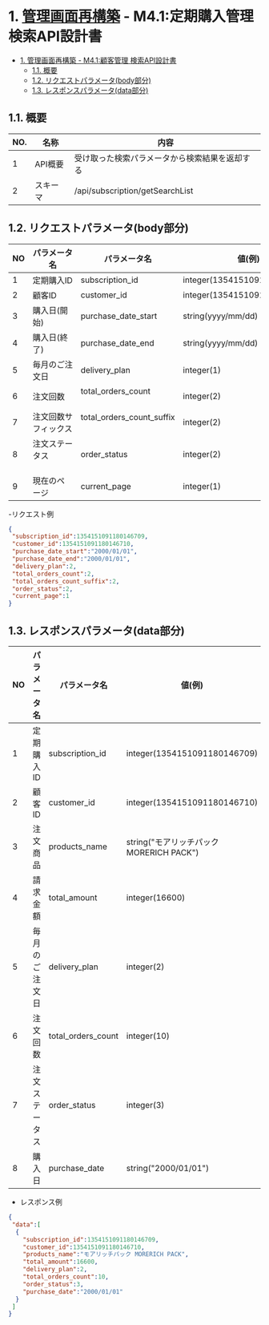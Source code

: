 # 1. [管理画面再構築](https://github.com/grrowjp/Meeth/wiki/%E7%AE%A1%E7%90%86%E7%94%BB%E9%9D%A2%E5%86%8D%E6%A7%8B%E7%AF%89-%E7%94%BB%E9%9D%A2%E4%B8%80%E8%A6%A7%28ver2.0%29) - M4.1:定期購入管理 検索API設計書

- [1. 管理画面再構築 - M4.1:顧客管理 検索API設計書](#1-管理画面再構築---m41顧客管理-検索api設計書)
  - [1.1. 概要](#11-概要)
  - [1.2. リクエストパラメータ(body部分)](#12-リクエストパラメータbody部分)
  - [1.3. レスポンスパラメータ(data部分)](#13-レスポンスパラメータdata部分)

## 1.1. 概要

| NO. | 名称     | 内容                                           |
| --- | -------- | ---------------------------------------------- |
| 1   | API概要  | 受け取った検索パラメータから検索結果を返却する |
| 2   | スキーマ | /api/subscription/getSearchList                |

## 1.2. リクエストパラメータ(body部分)

| NO  | パラメータ名             | パラメータ名                              | 値(例)             | 説明                                 |
| --- | ------------------------ | ----------------------------------------- | ------------------ | ------------------------------------ |
| 1   | 定期購入ID               | subscription_id                           | integer(1354151091180146709)  | 定期購入ID                 |
| 2   | 顧客ID                   | customer_id                               | integer(1354151091180146710)  | 顧客ID                     |
| 3   | 購入日(開始)             | purchase_date_start                       | string(yyyy/mm/dd) | 定期購入日の検索期間開始日               |
| 4   | 購入日(終了)             | purchase_date_end                         | string(yyyy/mm/dd) | 定期購入日の検索期間終了日               |
| 5   | 毎月のご注文日           | delivery_plan                             | integer(1)         | 定期購入の注文・お届け予定日  　　　  |
| 6   | 注文回数                 | total_orders_count         　　　　        | integer(2)         | 定期購入回数     　　　　　　　　　　|
| 7   | 注文回数サフィックス     | total_orders_count_suffix         　　　　　| integer(2)         | 定期購入回数の以下・一致・以上選択    |
| 8   | 注文ステータス  　　　　　| order_status                              | integer(2)         | 定期購入の注文ステータス   |
| 9  | 現在のページ             | current_page                              | integer(1)         | 現在のページ数(デフォルトは１)       |

-リクエスト例
```json
{
 "subscription_id":1354151091180146709,
 "customer_id":1354151091180146710,
 "purchase_date_start":"2000/01/01",
 "purchase_date_end":"2000/01/01",
 "delivery_plan":2,
 "total_orders_count":2,
 "total_orders_count_suffix":2,
 "order_status":2,
 "current_page":1
}
```

## 1.3. レスポンスパラメータ(data部分)

| NO   | パラメータ名      | パラメータ名                       | 値(例)                  | 説明               |
| ---- | ----------------- | ----------------------------------| ----------------------- | ------------------ |
| 1  | 定期購入ID         | subscription_id                    | integer(1354151091180146709)| 定期購入ID        |
| 2  | 顧客ID            | customer_id                        | integer(1354151091180146710)  | 顧客ID        |
| 3  | 注文商品          | products_name                       | string("モアリッチパック MORERICH PACK") | 注文商品  |
| 4  | 請求金額          | total_amount                        | integer(16600)             | 請求金額                |
| 5  | 毎月のご注文日    | delivery_plan                       | integer(2) | 毎月のご注文日     |
| 6  | 注文回数          | total_orders_count                 | integer(10)             | 注文回数         |
| 7  | 注文ステータス    | order_status                        | integer(3)              | 注文ステータス     |
| 8  | 購入日            | purchase_date                       | string("2000/01/01")       | 購入日         |

- レスポンス例
```json
{
 "data":[
  {
    "subscription_id":1354151091180146709,
    "customer_id":1354151091180146710,
    "products_name":"モアリッチパック MORERICH PACK",
    "total_amount":16600,
    "delivery_plan":2,
    "total_orders_count":10,
    "order_status":3,
    "purchase_date":"2000/01/01"
  }
 ]
}
```
